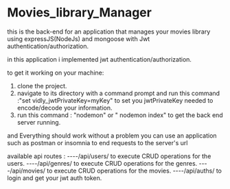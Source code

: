 # Movies_library_Manager
this is the back-end for an application that manages your movies library using expressJS(NodeJs) and mongoose with Jwt authentication/authorization.

in this application i implemented jwt authentication/authorization.

to get it working on your machine: 
1) clone the project.
2) navigate to its directory with a command prompt and run this command :"set vidly_jwtPrivateKey=myKey" to set you jwtPrivateKey needed to encode/decode your information.
3) run this command : "nodemon" or " nodemon index" to get the back end server running.

and Everything should work without a problem you can use an application such as postman or insomnia to end requests to the server's url

available api routes : ----/api/users/ to execute CRUD operations for the users.
                       ----/api/genres/ to execute CRUD operations for the genres.
                       ----/api/movies/ to execute CRUD operations for the movies.
                       ----/api/auths/ to login and get your jwt auth token.
                    
